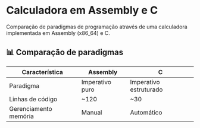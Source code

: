 # Calculadora em Assembly e C

Comparação de paradigmas de programação através de uma calculadora implementada em Assembly (x86_64) e C.

## 📊 Comparação de paradigmas
| Característica       | Assembly                     | C                           |
|----------------------|------------------------------|-----------------------------|
| Paradigma            | Imperativo puro              | Imperativo estruturado      |
| Linhas de código     | ~120                         | ~30                         |
| Gerenciamento memória| Manual                       | Automático                  |

